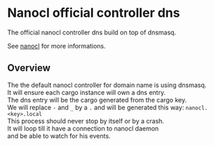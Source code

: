 # Nanocl official controller dns

The official nanocl controller dns build on top of dnsmasq.

See [nanocl](https://github.com/nxthat/nanocl) for more informations.

## Overview

The the default nanocl controller for domain name is using dnsmasq.</br>
It will ensure each cargo instance will own a dns entry.</br>
The dns entry will be the cargo generated from the cargo key.</br>
We will replace `-` and `_` by a `.` and will be generated this way: `nanocl.<key>.local`</br>
This process should never stop by itself or by a crash.</br>
It will loop till it have a connection to nanocl daemon</br>
and be able to watch for his events.
